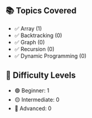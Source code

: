 ## 📚 Topics Covered
- ✅ Array (1)
- ✅ Backtracking (0)
- ✅ Graph (0)
- ✅ Recursion (0)
- ✅ Dynamic Programming (0)

## 🧠 Difficulty Levels
- 🟢 Beginner: 1
- 🟡 Intermediate: 0
- 🔴 Advanced: 0